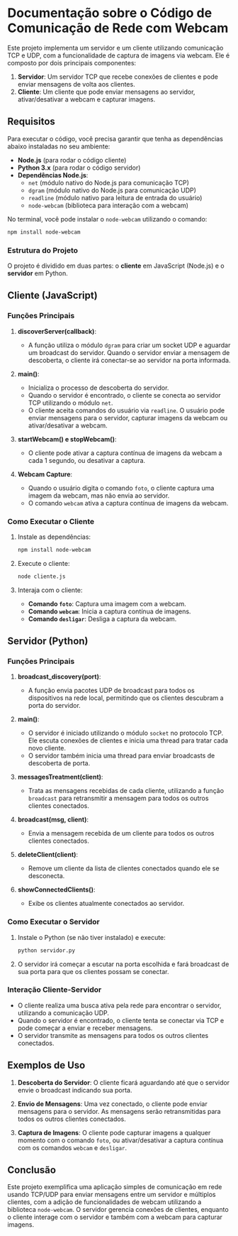 # Documentação sobre o Código de Comunicação de Rede com Webcam

Este projeto implementa um servidor e um cliente utilizando comunicação TCP e UDP, com a funcionalidade de captura de imagens via webcam. Ele é composto por dois principais componentes:

1. **Servidor**: Um servidor TCP que recebe conexões de clientes e pode enviar mensagens de volta aos clientes.
2. **Cliente**: Um cliente que pode enviar mensagens ao servidor, ativar/desativar a webcam e capturar imagens.

## Requisitos

Para executar o código, você precisa garantir que tenha as dependências abaixo instaladas no seu ambiente:

- **Node.js** (para rodar o código cliente)
- **Python 3.x** (para rodar o código servidor)
- **Dependências Node.js**:
  - `net` (módulo nativo do Node.js para comunicação TCP)
  - `dgram` (módulo nativo do Node.js para comunicação UDP)
  - `readline` (módulo nativo para leitura de entrada do usuário)
  - `node-webcam` (biblioteca para interação com a webcam)
  
No terminal, você pode instalar o `node-webcam` utilizando o comando:
```bash
npm install node-webcam
```

### Estrutura do Projeto

O projeto é dividido em duas partes: o **cliente** em JavaScript (Node.js) e o **servidor** em Python.

## Cliente (JavaScript)

### Funções Principais

1. **discoverServer(callback)**:
   - A função utiliza o módulo `dgram` para criar um socket UDP e aguardar um broadcast do servidor. Quando o servidor enviar a mensagem de descoberta, o cliente irá conectar-se ao servidor na porta informada.

2. **main()**:
   - Inicializa o processo de descoberta do servidor.
   - Quando o servidor é encontrado, o cliente se conecta ao servidor TCP utilizando o módulo `net`.
   - O cliente aceita comandos do usuário via `readline`. O usuário pode enviar mensagens para o servidor, capturar imagens da webcam ou ativar/desativar a webcam.

3. **startWebcam() e stopWebcam()**:
   - O cliente pode ativar a captura contínua de imagens da webcam a cada 1 segundo, ou desativar a captura.

4. **Webcam Capture**:
   - Quando o usuário digita o comando `foto`, o cliente captura uma imagem da webcam, mas não envia ao servidor. 
   - O comando `webcam` ativa a captura contínua de imagens da webcam.

### Como Executar o Cliente

1. Instale as dependências:
   ```bash
   npm install node-webcam
   ```

2. Execute o cliente:
   ```bash
   node cliente.js
   ```

3. Interaja com o cliente:
   - **Comando `foto`**: Captura uma imagem com a webcam.
   - **Comando `webcam`**: Inicia a captura contínua de imagens.
   - **Comando `desligar`**: Desliga a captura da webcam.

## Servidor (Python)

### Funções Principais

1. **broadcast_discovery(port)**:
   - A função envia pacotes UDP de broadcast para todos os dispositivos na rede local, permitindo que os clientes descubram a porta do servidor.

2. **main()**:
   - O servidor é iniciado utilizando o módulo `socket` no protocolo TCP. Ele escuta conexões de clientes e inicia uma thread para tratar cada novo cliente.
   - O servidor também inicia uma thread para enviar broadcasts de descoberta de porta.

3. **messagesTreatment(client)**:
   - Trata as mensagens recebidas de cada cliente, utilizando a função `broadcast` para retransmitir a mensagem para todos os outros clientes conectados.

4. **broadcast(msg, client)**:
   - Envia a mensagem recebida de um cliente para todos os outros clientes conectados.

5. **deleteClient(client)**:
   - Remove um cliente da lista de clientes conectados quando ele se desconecta.

6. **showConnectedClients()**:
   - Exibe os clientes atualmente conectados ao servidor.

### Como Executar o Servidor

1. Instale o Python (se não tiver instalado) e execute:
   ```bash
   python servidor.py
   ```

2. O servidor irá começar a escutar na porta escolhida e fará broadcast de sua porta para que os clientes possam se conectar.

### Interação Cliente-Servidor

- O cliente realiza uma busca ativa pela rede para encontrar o servidor, utilizando a comunicação UDP.
- Quando o servidor é encontrado, o cliente tenta se conectar via TCP e pode começar a enviar e receber mensagens.
- O servidor transmite as mensagens para todos os outros clientes conectados.

## Exemplos de Uso

1. **Descoberta do Servidor**:
   O cliente ficará aguardando até que o servidor envie o broadcast indicando sua porta.

2. **Envio de Mensagens**:
   Uma vez conectado, o cliente pode enviar mensagens para o servidor. As mensagens serão retransmitidas para todos os outros clientes conectados.

3. **Captura de Imagens**:
   O cliente pode capturar imagens a qualquer momento com o comando `foto`, ou ativar/desativar a captura contínua com os comandos `webcam` e `desligar`.

## Conclusão

Este projeto exemplifica uma aplicação simples de comunicação em rede usando TCP/UDP para enviar mensagens entre um servidor e múltiplos clientes, com a adição de funcionalidades de webcam utilizando a biblioteca `node-webcam`. O servidor gerencia conexões de clientes, enquanto o cliente interage com o servidor e também com a webcam para capturar imagens.
